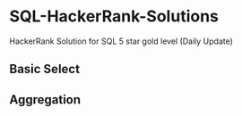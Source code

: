 # SQL-HackerRank-Solutions
HackerRank Solution for SQL 5 star gold level (Daily Update)

## Basic Select


## Aggregation


##
